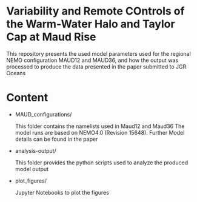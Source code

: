 # Variability and Remote COntrols of the Warm-Water Halo and Taylor Cap at Maud Rise


This repository presents the used model parameters used for the regional NEMO configuration MAUD12 and MAUD36, and how the output was processed to produce the data presented in the paper submitted to JGR Oceans

# Content
- MAUD_configurations/

  This folder contains the namelists used in Maud12 and Maud36
  The model runs are based on NEMO4.0 (Revision 15648). Further Model details can be found in the paper
- analysis-output/

  This folder provides the python scripts used to analyze the produced model output
- plot_figures/

  Jupyter Notebooks to plot the figures 